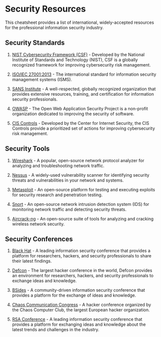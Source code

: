 # Security Resources

This cheatsheet provides a list of international, widely-accepted resources for the professional information security industry. 

## Security Standards
1. [NIST Cybersecurity Framework (CSF)](https://nist.gov/cyberframework) - Developed by the National Institute of Standards and Technology (NIST), CSF is a globally recognized framework for improving cybersecurity risk management. 

2. [ISO/IEC 27001:2013](https://www.iso.org/standard/64566.html) - The international standard for information security management systems (ISMS). 

3. [SANS Institute](https://www.sans.org/) - A well-respected, globally recognized organization that provides extensive resources, training, and certification for information security professionals.

4. [OWASP](https://owasp.org/) - The Open Web Application Security Project is a non-profit organization dedicated to improving the security of software. 

5. [CIS Controls](https://cisecurity.org/controls/) - Developed by the Center for Internet Security, the CIS Controls provide a prioritized set of actions for improving cybersecurity risk management.

## Security Tools
1. [Wireshark](https://www.wireshark.org/) - A popular, open-source network protocol analyzer for analyzing and troubleshooting network traffic. 

2. [Nessus](https://www.tenable.com/products/nessus) - A widely-used vulnerability scanner for identifying security threats and vulnerabilities in your network and systems. 

3. [Metasploit](https://metasploit.com/) - An open-source platform for testing and executing exploits for security research and penetration testing. 

4. [Snort](https://www.snort.org/) - An open-source network intrusion detection system (IDS) for monitoring network traffic and detecting security threats.

5. [Aircrack-ng](https://www.aircrack-ng.org/) - An open-source suite of tools for analyzing and cracking wireless network security. 

## Security Conferences
1. [Black Hat](https://www.blackhat.com/) - A leading information security conference that provides a platform for researchers, hackers, and security professionals to share their latest findings. 

2. [Defcon](https://defcon.org/) - The largest hacker conference in the world, Defcon provides an environment for researchers, hackers, and security professionals to exchange ideas and knowledge. 

3. [BSides](https://bsides.org/) - A community-driven information security conference that provides a platform for the exchange of ideas and knowledge. 

4. [Chaos Communication Congress](https://events.ccc.de/congress/) - A hacker conference organized by the Chaos Computer Club, the largest European hacker organization. 

5. [RSA Conference](https://www.rsaconference.com/usa) - A leading information security conference that provides a platform for exchanging ideas and knowledge about the latest trends and challenges in the industry.
